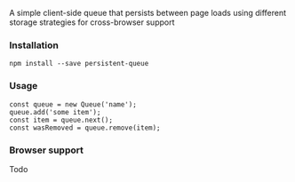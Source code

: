 A simple client-side queue that persists between page loads using different storage strategies for cross-browser support

### Installation
`npm install --save persistent-queue`

### Usage
```
const queue = new Queue('name');
queue.add('some item');
const item = queue.next();
const wasRemoved = queue.remove(item);
```

### Browser support
Todo
